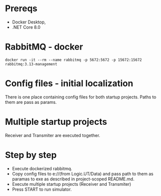 # Prereqs
- Docker Desktop,
- .NET Core 8.0

# RabbitMQ - docker
```
docker run -it --rm --name rabbitmq -p 5672:5672 -p 15672:15672 rabbitmq:3.13-management
```
# Config files - initial localization
There is one place containing 
config files for both startup projects.
Paths to them are pass as params.

# Multiple startup projects
Receiver and Transmiter are executed together.

# Step by step
- Execute dockerized rabbitmq.
- Copy config files to e://(from Logic.UT/Data) and pass path to them as paramas to exe as described in project-scoped README.md.
- Execute multiple startup projects (Receiver and Transmiter)
- Press START to run simulator.
